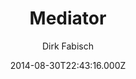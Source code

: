 ---
title: Mediator
github: https://github.com/dirkfabisch/mediator
demo: https://blog.base68.com
author: Dirk Fabisch
ssg:
  - Jekyll
cms:
  - No Cms
date: 2014-08-30T22:43:16.000Z
description: a medium inspired jekyll theme
stale: true
draft: true
---